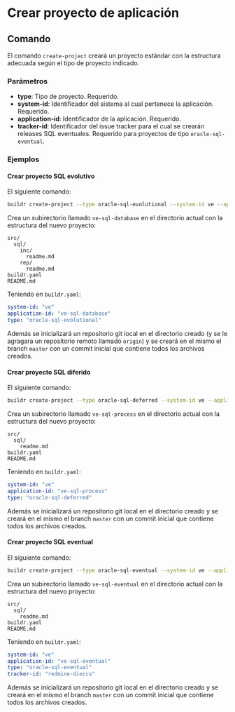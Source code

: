 # Crear proyecto de aplicación

## Comando

El comando `create-project` creará un proyecto estándar con la estructura adecuada según el tipo de proyecto indicado.

### Parámetros

* **type**: Tipo de proyecto. Requerido.
* **system-id**: Identificador del sistema al cual pertenece la aplicación. Requerido.
* **application-id**: Identificador de la aplicación. Requerido.
* **tracker-id**: Identificador del issue tracker para el cual se crearán releases SQL eventuales.
                  Requerido para proyectos de tipo `oracle-sql-eventual`.

### Ejemplos

#### Crear proyecto SQL evolutivo

El siguiente comando:

```sh
buildr create-project --type oracle-sql-evolutional --system-id ve --application-id ve-sql-database
```

Crea un subirectorio llamado `ve-sql-database` en el directorio actual con la estructura del nuevo proyecto:

```tree
src/
  sql/
    inc/
      readme.md
    rep/
      readme.md
buildr.yaml
README.md
```

Teniendo en `buildr.yaml`:

```yaml
system-id: "ve"
application-id: "ve-sql-database"
type: "oracle-sql-evolutional"
```

Además se inicializará un repositorio git local en el directorio creado (y se le agragara un repositorio remoto llamado `origin`) y se creará en el mismo el branch `master` con un commit inicial que contiene todos los archivos creados.

#### Crear proyecto SQL diferido

El siguiente comando:

```sh
buildr create-project --type oracle-sql-deferred --system-id ve --application-id ve-sql-process
```

Crea un subirectorio llamado `ve-sql-process` en el directorio actual con la estructura del nuevo proyecto:

```tree
src/
  sql/
    readme.md
buildr.yaml
README.md
```

Teniendo en `buildr.yaml`:

```yaml
system-id: "ve"
application-id: "ve-sql-process"
type: "oracle-sql-deferred"
```

Además se inicializará un repositorio git local en el directorio creado y se creará en el mismo el branch `master` con un commit inicial que contiene todos los archivos creados.

#### Crear proyecto SQL eventual

El siguiente comando:

```sh
buildr create-project --type oracle-sql-eventual --system-id ve --application-id ve-sql-eventual --tracker-id redmine-dieccs
```

Crea un subirectorio llamado `ve-sql-eventual` en el directorio actual con la estructura del nuevo proyecto:

```tree
src/
  sql/
    readme.md
buildr.yaml
README.md
```

Teniendo en `buildr.yaml`:

```yaml
system-id: "ve"
application-id: "ve-sql-eventual"
type: "oracle-sql-eventual"
tracker-id: "redmine-dieccs"
```

Además se inicializará un repositorio git local en el directorio creado y se creará en el mismo el branch `master` con un commit inicial que contiene todos los archivos creados.
